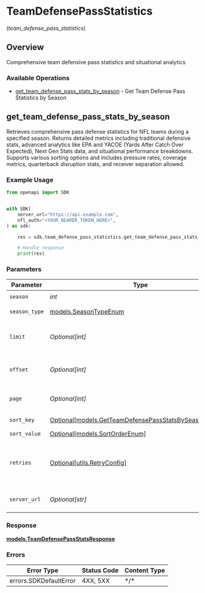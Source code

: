 # TeamDefensePassStatistics
(*team_defense_pass_statistics*)

## Overview

Comprehensive team defensive pass statistics and situational analytics

### Available Operations

* [get_team_defense_pass_stats_by_season](#get_team_defense_pass_stats_by_season) - Get Team Defense Pass Statistics by Season

## get_team_defense_pass_stats_by_season

Retrieves comprehensive pass defense statistics for NFL teams during a specified season.
Returns detailed metrics including traditional defensive stats, advanced analytics like EPA
and YACOE (Yards After Catch Over Expected), Next Gen Stats data, and situational performance
breakdowns. Supports various sorting options and includes pressure rates, coverage metrics,
quarterback disruption stats, and receiver separation allowed.


### Example Usage

<!-- UsageSnippet language="python" operationID="getTeamDefensePassStatsBySeason" method="get" path="/api/secured/stats/team-defense/pass/season" -->
```python
from openapi import SDK


with SDK(
    server_url="https://api.example.com",
    nfl_auth="<YOUR_BEARER_TOKEN_HERE>",
) as sdk:

    res = sdk.team_defense_pass_statistics.get_team_defense_pass_stats_by_season(season=2025, season_type="REG", limit=35, offset=0, page=1, sort_key="passYpg", sort_value="DESC")

    # Handle response
    print(res)

```

### Parameters

| Parameter                                                                                                         | Type                                                                                                              | Required                                                                                                          | Description                                                                                                       | Example                                                                                                           |
| ----------------------------------------------------------------------------------------------------------------- | ----------------------------------------------------------------------------------------------------------------- | ----------------------------------------------------------------------------------------------------------------- | ----------------------------------------------------------------------------------------------------------------- | ----------------------------------------------------------------------------------------------------------------- |
| `season`                                                                                                          | *int*                                                                                                             | :heavy_check_mark:                                                                                                | Season year                                                                                                       | 2025                                                                                                              |
| `season_type`                                                                                                     | [models.SeasonTypeEnum](../../models/seasontypeenum.md)                                                           | :heavy_check_mark:                                                                                                | Type of season                                                                                                    | REG                                                                                                               |
| `limit`                                                                                                           | *Optional[int]*                                                                                                   | :heavy_minus_sign:                                                                                                | Maximum number of teams to return                                                                                 | 35                                                                                                                |
| `offset`                                                                                                          | *Optional[int]*                                                                                                   | :heavy_minus_sign:                                                                                                | Number of records to skip for pagination                                                                          | 0                                                                                                                 |
| `page`                                                                                                            | *Optional[int]*                                                                                                   | :heavy_minus_sign:                                                                                                | Page number for pagination                                                                                        | 1                                                                                                                 |
| `sort_key`                                                                                                        | [Optional[models.GetTeamDefensePassStatsBySeasonSortKey]](../../models/getteamdefensepassstatsbyseasonsortkey.md) | :heavy_minus_sign:                                                                                                | Field to sort by                                                                                                  | passYpg                                                                                                           |
| `sort_value`                                                                                                      | [Optional[models.SortOrderEnum]](../../models/sortorderenum.md)                                                   | :heavy_minus_sign:                                                                                                | Sort direction                                                                                                    | DESC                                                                                                              |
| `retries`                                                                                                         | [Optional[utils.RetryConfig]](../../models/utils/retryconfig.md)                                                  | :heavy_minus_sign:                                                                                                | Configuration to override the default retry behavior of the client.                                               |                                                                                                                   |
| `server_url`                                                                                                      | *Optional[str]*                                                                                                   | :heavy_minus_sign:                                                                                                | An optional server URL to use.                                                                                    | http://localhost:8080                                                                                             |

### Response

**[models.TeamDefensePassStatsResponse](../../models/teamdefensepassstatsresponse.md)**

### Errors

| Error Type             | Status Code            | Content Type           |
| ---------------------- | ---------------------- | ---------------------- |
| errors.SDKDefaultError | 4XX, 5XX               | \*/\*                  |
